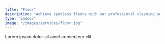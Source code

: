 ```yaml
---
title: "Floor"
description: "Achieve spotless floors with our professional cleaning services. Our experts use top-notch equipment and eco-friendly products for deep cleaning and restoration. From hardwood to carpet, we offer tailored floor cleaning solutions for a fresh and inviting space."
type: "indoor"
image: "/images/services/floor.jpg"
---
```



Lorem ipsum dolor sit amet consecteur elit